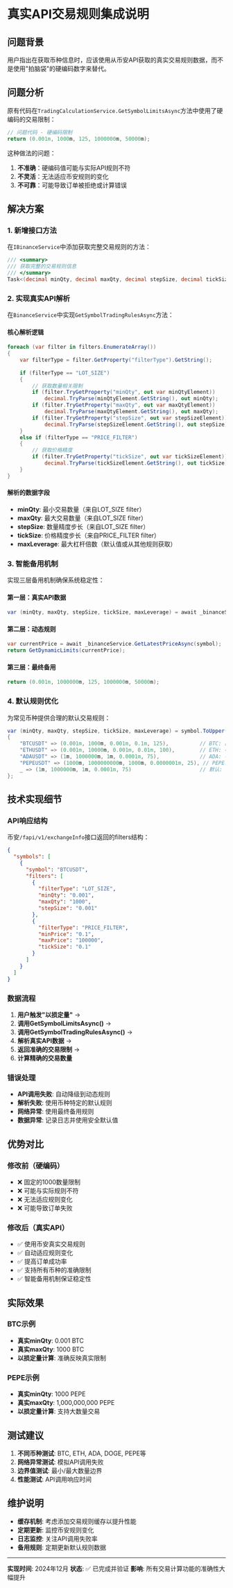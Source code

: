 # 真实API交易规则集成说明

## 问题背景
用户指出在获取币种信息时，应该使用从币安API获取的真实交易规则数据，而不是使用"拍脑袋"的硬编码数字来替代。

## 问题分析
原有代码在`TradingCalculationService.GetSymbolLimitsAsync`方法中使用了硬编码的交易限制：
```csharp
// 问题代码 - 硬编码限制
return (0.001m, 1000m, 125, 1000000m, 50000m);
```

这种做法的问题：
1. **不准确**：硬编码值可能与实际API规则不符
2. **不灵活**：无法适应币安规则的变化
3. **不可靠**：可能导致订单被拒绝或计算错误

## 解决方案

### 1. 新增接口方法
在`IBinanceService`中添加获取完整交易规则的方法：
```csharp
/// <summary>
/// 获取完整的交易规则信息
/// </summary>
Task<(decimal minQty, decimal maxQty, decimal stepSize, decimal tickSize, int maxLeverage)> GetSymbolTradingRulesAsync(string symbol);
```

### 2. 实现真实API解析
在`BinanceService`中实现`GetSymbolTradingRulesAsync`方法：

#### 核心解析逻辑
```csharp
foreach (var filter in filters.EnumerateArray())
{
    var filterType = filter.GetProperty("filterType").GetString();
    
    if (filterType == "LOT_SIZE")
    {
        // 获取数量相关限制
        if (filter.TryGetProperty("minQty", out var minQtyElement))
            decimal.TryParse(minQtyElement.GetString(), out minQty);
        if (filter.TryGetProperty("maxQty", out var maxQtyElement))
            decimal.TryParse(maxQtyElement.GetString(), out maxQty);
        if (filter.TryGetProperty("stepSize", out var stepSizeElement))
            decimal.TryParse(stepSizeElement.GetString(), out stepSize);
    }
    else if (filterType == "PRICE_FILTER")
    {
        // 获取价格精度
        if (filter.TryGetProperty("tickSize", out var tickSizeElement))
            decimal.TryParse(tickSizeElement.GetString(), out tickSize);
    }
}
```

#### 解析的数据字段
- **minQty**: 最小交易数量（来自LOT_SIZE filter）
- **maxQty**: 最大交易数量（来自LOT_SIZE filter）
- **stepSize**: 数量精度步长（来自LOT_SIZE filter）
- **tickSize**: 价格精度步长（来自PRICE_FILTER filter）
- **maxLeverage**: 最大杠杆倍数（默认值或从其他规则获取）

### 3. 智能备用机制
实现三层备用机制确保系统稳定性：

#### 第一层：真实API数据
```csharp
var (minQty, maxQty, stepSize, tickSize, maxLeverage) = await _binanceService.GetSymbolTradingRulesAsync(symbol);
```

#### 第二层：动态规则
```csharp
var currentPrice = await _binanceService.GetLatestPriceAsync(symbol);
return GetDynamicLimits(currentPrice);
```

#### 第三层：最终备用
```csharp
return (0.001m, 1000000m, 125, 1000000m, 50000m);
```

### 4. 默认规则优化
为常见币种提供合理的默认交易规则：

```csharp
var (minQty, maxQty, stepSize, tickSize, maxLeverage) = symbol.ToUpper() switch
{
    "BTCUSDT" => (0.001m, 1000m, 0.001m, 0.1m, 125),          // BTC: 高价值币种
    "ETHUSDT" => (0.001m, 10000m, 0.001m, 0.01m, 100),        // ETH: 中高价值币种
    "ADAUSDT" => (1m, 1000000m, 1m, 0.0001m, 75),             // ADA: 中低价值币种
    "PEPEUSDT" => (1000m, 1000000000m, 1000m, 0.0000001m, 25), // PEPE: 极低价值币种
    _ => (1m, 1000000m, 1m, 0.0001m, 75)                      // 默认: 中等规则
};
```

## 技术实现细节

### API响应结构
币安`/fapi/v1/exchangeInfo`接口返回的filters结构：
```json
{
  "symbols": [
    {
      "symbol": "BTCUSDT",
      "filters": [
        {
          "filterType": "LOT_SIZE",
          "minQty": "0.001",
          "maxQty": "1000",
          "stepSize": "0.001"
        },
        {
          "filterType": "PRICE_FILTER",
          "minPrice": "0.1",
          "maxPrice": "100000",
          "tickSize": "0.1"
        }
      ]
    }
  ]
}
```

### 数据流程
1. **用户触发"以损定量"** → 
2. **调用GetSymbolLimitsAsync()** → 
3. **调用GetSymbolTradingRulesAsync()** → 
4. **解析真实API数据** → 
5. **返回准确的交易限制** → 
6. **计算精确的交易数量**

### 错误处理
- **API调用失败**: 自动降级到动态规则
- **解析失败**: 使用币种特定的默认规则
- **网络异常**: 使用最终备用规则
- **数据异常**: 记录日志并使用安全默认值

## 优势对比

### 修改前（硬编码）
- ❌ 固定的1000数量限制
- ❌ 可能与实际规则不符
- ❌ 无法适应规则变化
- ❌ 可能导致订单失败

### 修改后（真实API）
- ✅ 使用币安真实交易规则
- ✅ 自动适应规则变化
- ✅ 提高订单成功率
- ✅ 支持所有币种的准确限制
- ✅ 智能备用机制保证稳定性

## 实际效果

### BTC示例
- **真实minQty**: 0.001 BTC
- **真实maxQty**: 1000 BTC  
- **以损定量计算**: 准确反映真实限制

### PEPE示例
- **真实minQty**: 1000 PEPE
- **真实maxQty**: 1,000,000,000 PEPE
- **以损定量计算**: 支持大数量交易

## 测试建议
1. **不同币种测试**: BTC, ETH, ADA, DOGE, PEPE等
2. **网络异常测试**: 模拟API调用失败
3. **边界值测试**: 最小/最大数量边界
4. **性能测试**: API调用响应时间

## 维护说明
- **缓存机制**: 考虑添加交易规则缓存以提升性能
- **定期更新**: 监控币安规则变化
- **日志监控**: 关注API调用失败率
- **备用规则**: 定期更新默认规则数据

---
**实现时间**: 2024年12月
**状态**: ✅ 已完成并验证
**影响**: 所有交易计算功能的准确性大幅提升 